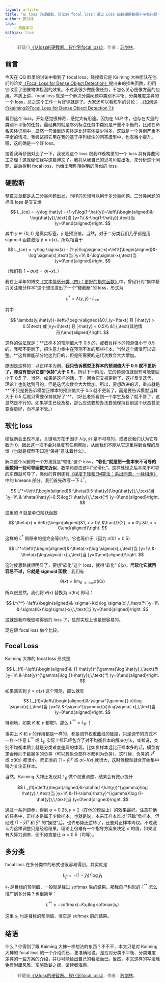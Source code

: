 ```yaml
---
layout: article
title: "从 loss 的硬截断、软化到 focal loss：通过 Loss 函数缓解数据不平衡问题"
author: 苏剑林
tags:
    - 机器学习
mathjax: true
---
```


> 转载自[《从loss的硬截断、软化到focal loss》](http://kexue.fm/archives/4733/)，作者：[苏剑林](http://kexue.fm/)。

## 前言

今天在 QQ 群里的讨论中看到了 focal loss，经搜索它是 Kaiming 大神团队在他们的论文[《Focal Loss for Dense Object Detection》](https://arxiv.org/abs/1708.02002)提出来的损失函数，利用它改善了图像物体检测的效果。不过我很少做图像任务，不怎么关心图像方面的应用。本质上讲，focal loss 就是一个解决分类问题中类别不平衡、分类难度差异的一个 loss，总之这个工作一片好评就是了。大家还可以看知乎的讨论：
[《如何评价kaiming的Focal Loss for Dense Object Detection？》](https://www.zhihu.com/question/63581984)

看到这个 loss，开始感觉很神奇，感觉大有用途。因为在 NLP 中，也存在大量的类别不平衡的任务。最经典的就是序列标注任务中类别是严重不平衡的，比如在命名实体识别中，显然一句话里边实体是比非实体要少得多，这就是一个类别严重不平衡的情况。我尝试把它用在我的基于序列标注的问答模型中，也有微小提升。嗯，这的确是一个好 loss。

接着我再仔细对比了一下，我发现这个 loss 跟我昨晚构思的一个 loss 具有异曲同工之理！这就促使我写这篇博文了。我将从我自己的思考角度出发，来分析这个问题，最后得到 focal loss，也给出我昨晚得到的类似的 loss。

## 硬截断

整篇文章都是从二分类问题出发，同样的思想可以用于多分类问题。二分类问题的标准 loss 是交叉熵

$$
L_{ce} = -y\log \hat{y} - (1-y)\log(1-\hat{y})=\left\{\begin{aligned}&-\log(\hat{y}),\text{当 }y=1\\ &-\log(1-\hat{y}),\text{当 }y=0\end{aligned}\right.
$$

其中 $y\in\{0,1\}$ 是真实标签，$\hat{y}$ 是预测值。当然，对于二分类我们几乎都是用 sigmoid 函数激活 $\hat{y}=\sigma(x)$，所以相当于

$$
L_{ce} = -y\log \sigma(x) - (1-y)\log\sigma(-x)=\left\{\begin{aligned}&-\log \sigma(x),\text{当 }y=1\\ &-\log\sigma(-x),\text{当 }y=0\end{aligned}\right.
$$

（我们有 $1-\sigma(x)=\sigma(-x)$。）

我在上半年的博文[《文本情感分类（四）：更好的损失函数》](http://kexue.fm/archives/4293/)中，曾经针对“集中精力关注难分样本”这个想法提出了一个“硬截断”的 loss，形式为

$$
L^* = \lambda(y,\hat{y})\cdot L_{ce}
$$

其中

$$
\lambda(y,\hat{y})=\left\{\begin{aligned}&0,\,(y=1\text{ 且 }\hat{y} > 0.5)\text{ 或 }(y=0\text{ 且 }\hat{y} < 0.5)\\ &1,\,\text{其他情形}\end{aligned}\right.
$$

这样的做法就是：**正样本的预测值大于 0.5 的，或者负样本的预测值小于 0.5 的，我都不更新了，把注意力集中在预测不准的那些样本，当然这个阈值可以调整。**这样做能部分地达到目的，但是所需要的迭代次数会大大增加。

原因是这样的：以正样本为例，**我只告诉模型正样本的预测值大于 0.5 就不更新了，却没有告诉它要“保持”大于 0.5**，所以下一阶段，它的预测值就很有可能变回小于 0.5 了，当然，如果是这样的话，下一回合它又被更新了，这样反复迭代，理论上也能达到目的，但是迭代次数会大大增加。所以，要想改进的话，重点就是**“不只是要告诉模型正样本的预测值大于 0.5 就不更新了，而是要告诉模型当其大于 0.5 后就只需要保持就好了”**。（好比老师看到一个学生及格了就不管了，这显然是不行的。如果学生已经及格，那么应该要想办法要他保持目前这个状态甚至变得更好，而不是不管。）

## 软化 loss

硬截断会出现不足，关键地方在于因子 $\lambda(y,\hat{y})$ 是不可导的，或者说我们认为它导数为 0，因此这一项不会对梯度有任何帮助，从而我们不能从它这里得到合理的反馈（也就是模型不知道“保持”意味着什么）。

解决这个问题的一个方法就是“软化”这个 loss，**“软化”就是把一些本来不可导的函数用一些可导函数来近似**，数学角度应该叫“光滑化”。这样处理之后本来不可导的东西就可导了，类似的算例还有[《梯度下降和EM算法：系出同源，一脉相承》](http://kexue.fm/archives/4277/)中的 kmeans 部分。我们首先改写一下 $L^*$。

$$
L^*=\left\{\begin{aligned}&-\theta(0.5-\hat{y})\log(\hat{y}),\,\text{当 }y=1\\ &-\theta(\hat{y}-0.5)\log(1-\hat{y}),\,\text{当 }y=0\end{aligned}\right.
$$

这里的 $\theta$ 就是单位阶跃函数

$$
\theta(x) = \left\{\begin{aligned}&1, x > 0\\ 
&\frac{1}{2}, x = 0\\ 
&0, x < 0\end{aligned}\right.
$$

这样的 $L^*$ 跟原来的是完全等价的，它也等价于（因为 $\sigma(0)=0.5$）

$$
L^*=\left\{\begin{aligned}&-\theta(-x)\log \sigma(x),\,\text{当 }y=1\\ &-\theta(x)\log\sigma(-x),\,\text{当 }y=0\end{aligned}\right.
$$

这时候思路就很明显了，要想“软化”这个 loss，就得“软化” $\theta(x)$，而**软化它就再容易不过，它就是 sigmoid 函数**！我们有

$$
\theta(x) = \lim_{K\to +\infty} \sigma(Kx)
$$

所以很显然，我们将 $\theta(x)$ 替换为 $\sigma(Kx)$ 即可：

$$
L^{**}=\left\{\begin{aligned}&-\sigma(-Kx)\log \sigma(x),\,\text{当 }y=1\\ &-\sigma(Kx)\log\sigma(-x),\,\text{当 }y=0\end{aligned}\right.
$$

这就是我昨晚思考得到的 loss 了，显然实现上也是很容易的。

现在跟 focal loss 做个比较。

## Focal Loss

Kaiming 大神的 focal loss 形式是

$$
L_{fl}=\left\{\begin{aligned}&-(1-\hat{y})^{\gamma}\log \hat{y},\,\text{当 }y=1\\ &-\hat{y}^{\gamma}\log (1-\hat{y}),\,\text{当 }y=0\end{aligned}\right.
$$

如果落实到 $\hat{y}=\sigma(x)$ 这个预测，那么就有

$$
L_{fl}=\left\{\begin{aligned}&-\sigma^{\gamma}(-x)\log \sigma(x),\,\text{当 }y=1\\ &-\sigma^{\gamma}(x)\log\sigma(-x),\,\text{当 }y=0\end{aligned}\right.
$$

特别地，如果 $K$ 和 $\gamma$ 都取1，那么 $L^{**}=L_{fl}$ ！

事实上 $K$ 和 $\gamma$ 的作用都是一样的，都是调节权重曲线的陡度，只是调节的方式不一样～注意 $L^{**}$ 或 $L_{fl}$ 实际上都已经包含了对不均衡样本的解决方法，或者说，类别不均衡本质上就是分类难度差异的体现。比如负样本远比正样本多的话，模型肯定会倾向于数目多的负类（可以想象全部样本都判为负类），这时候，负类的 $\hat{y}^{\gamma}$ 或 $\sigma(Kx)$ 都很小，而正类的 $(1-\hat{y})^{\gamma}$ 或 $\sigma(-Kx)$ 就很大，这时候模型就会开始集中精力关注正样本。

当然，Kaiming 大神还发现对 $L_{fl}$ 做个权重调整，结果会有微小提升

$$
L_{fl}=\left\{\begin{aligned}&-\alpha(1-\hat{y})^{\gamma}\log \hat{y},\,\text{当 }y=1\\ &-(1-\alpha)\hat{y}^{\gamma}\log (1-\hat{y}),\,\text{当 }y=0\end{aligned}\right.
$$

通过一系列调参，得到 $\alpha=0.25,\gamma=2$（在他的模型上）的效果最好。注意在他的任务中，正样本是属于少数样本，也就是说，本来正样本难以“匹敌”负样本，但经过 $(1-\hat{y})^{\gamma}$ 和 $\hat{y}^{\gamma}$ 的“操控”后，也许形势还逆转了，还要对正样本降权。不过我认为这样调整只是经验结果，理论上很难有一个指导方案来决定 $\alpha$ 的值，如果没有大算力调参，倒不如直接让 $\alpha=0.5$（均等）。

## 多分类

focal loss 在多分类中的形式也很容易得到，其实就是

$$
L_{fl}=-(1-\hat{y}_t)^{\gamma}\log \hat{y}_t
$$

$\hat{y}_t$ 是目标的预测值，一般就是经过 softmax 后的结果。那我自己构思的 $L^{**}$ 怎么推广到多分类？也很简单：

$$
L^{**}=-\text{softmax}(-Kx_t)\log \text{softmax}(x_t)
$$

这里 $x_t$ 也是目标的预测值，但它是 softmax 前的结果。

## 结语

什么？你得到了跟 Kaiming 大神一样想法的东西？不不不，本文只是对 Kaiming 大神的 focal loss 的一个介绍而已，更准确地说，是应对分类不平衡、分类难度差异的一些方案的介绍，并尽可能给出自己的看法而已。当然，本文这样的写法难免有附庸风雅、东施效颦之嫌，请读者海涵。

> 转载自[《从loss的硬截断、软化到focal loss》](http://kexue.fm/archives/4733/)，作者：[苏剑林](http://kexue.fm/)。

